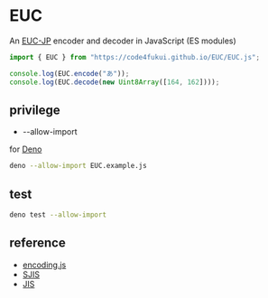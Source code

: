 # EUC

An [EUC-JP](https://ja.wikipedia.org/wiki/EUC-JP) encoder and decoder in JavaScript (ES modules)

```js
import { EUC } from "https://code4fukui.github.io/EUC/EUC.js";

console.log(EUC.encode("あ"));
console.log(EUC.decode(new Uint8Array([164, 162])));
```

## privilege

- --allow-import

for [Deno](https://deno.com/)
```sh
deno --allow-import EUC.example.js
```

## test

```sh
deno test --allow-import
```

## reference

- [encoding.js](https://github.com/polygonplanet/encoding.js/)
- [SJIS](https://github.com/code4fukui/SJIS/)
- [JIS](https://github.com/code4fukui/JIS/)
